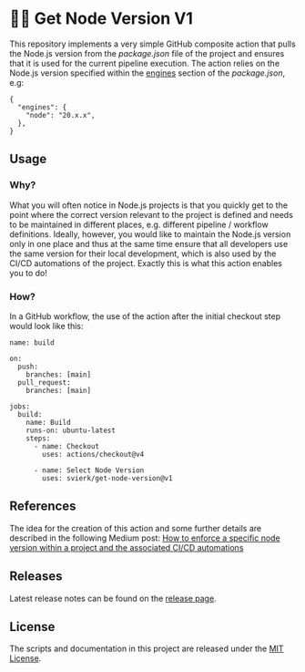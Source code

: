 # 🕵🏻 Get Node Version V1

This repository implements a very simple GitHub composite action that pulls the Node.js version from the _package.json_ file of the project and ensures that it is used for the current pipeline execution. The action relies on the Node.js version specified within the [engines](https://docs.npmjs.com/cli/v10/configuring-npm/package-json#engines) section of the _package.json_, e.g:

```
{
  "engines": {
    "node": "20.x.x",
  },
}
```

## Usage

### Why?

What you will often notice in Node.js projects is that you quickly get to the point where the correct version relevant to the project is defined and needs to be maintained in different places, e.g. different pipeline / workflow definitions. Ideally, however, you would like to maintain the Node.js version only in one place and thus at the same time ensure that all developers use the same version for their local development, which is also used by the CI/CD automations of the project. Exactly this is what this action enables you to do!

### How?

In a GitHub workflow, the use of the action after the initial checkout step would look like this:

```
name: build

on:
  push:
    branches: [main]
  pull_request:
    branches: [main]

jobs:
  build:
    name: Build
    runs-on: ubuntu-latest
    steps:
      - name: Checkout
        uses: actions/checkout@v4

      - name: Select Node Version
        uses: svierk/get-node-version@v1
```

## References

The idea for the creation of this action and some further details are described in the following Medium post: [How to enforce a specific node version within a project and the associated CI/CD automations](https://medium.com/gitconnected/how-to-enforce-a-specific-node-version-within-a-project-and-the-associated-ci-cd-automations-aca9697fb9e)

## Releases

Latest release notes can be found on the [release page](https://github.com/svierk/get-node-version/releases).

## License

The scripts and documentation in this project are released under the [MIT License](https://github.com/svierk/get-node-version/blob/main/LICENSE).